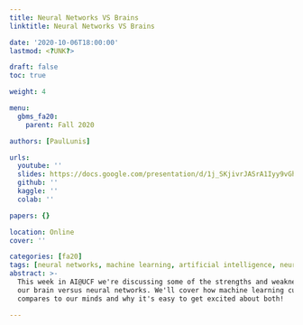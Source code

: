 ```yaml
---
title: Neural Networks VS Brains
linktitle: Neural Networks VS Brains

date: '2020-10-06T18:00:00'
lastmod: <?UNK?>

draft: false
toc: true

weight: 4

menu:
  gbms_fa20:
    parent: Fall 2020

authors: [PaulLunis]

urls:
  youtube: ''
  slides: https://docs.google.com/presentation/d/1j_SKjivrJASrA1Iyy9vGh4YOfAoSdtslE8nYKjbe858
  github: ''
  kaggle: ''
  colab: ''

papers: {}

location: Online
cover: ''

categories: [fa20]
tags: [neural networks, machine learning, artificial intelligence, neuroscience]
abstract: >-
  This week in AI@UCF we're discussing some of the strengths and weaknesses of
  our brain versus neural networks. We'll cover how machine learning currently
  compares to our minds and why it's easy to get excited about both!

---
```


<!-- TODO Add Meeting Notes/Contents here -->
<!-- NOTE Refer the Documentation if you're unsure how to format/add to this. -->
